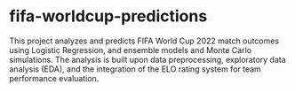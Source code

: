 # fifa-worldcup-predictions
This project analyzes and predicts FIFA World Cup 2022 match outcomes using Logistic Regression, and ensemble models and Monte Carlo simulations. The analysis is built upon data preprocessing, exploratory data analysis (EDA), and the integration of the ELO rating system for team performance evaluation.
